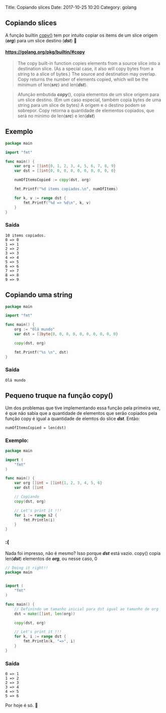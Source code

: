 Title: Copiando slices
Date: 2017-10-25 10:20
Category: golang

## Copiando slices

A função builtin [copy()](https://golang.org/pkg/builtin/#copy) tem por intuito copiar os items de um slice origem (***org***) para um slice destino (***dst***) &#128137;

#### https://golang.org/pkg/builtin/#copy
> The copy built-in function copies elements from a source slice into a destination slice. (As a special case, it also will copy bytes from a string to a slice of bytes.) The source and destination may overlap. Copy returns the number of elements copied, which will be the minimum of len(***src***) and len(***dst***).



> Afunção embutida ***copy***(), copia elementos de um slice origem para um slice destino.
(Em um caso especial, também copia bytes de uma string para um slice de bytes) A origem e o destino podem se sobrepor. Copy retorna a quantidade de elementos copiados, que será no minimo de len(***src***) e len(***dst***)


## Exemplo
```go 
package main

import "fmt"

func main() {
	var org = []int{0, 1, 2, 3, 4, 5, 6, 7, 8, 9}
	var dst = []int{0, 0, 0, 0, 0, 0, 0, 0, 0, 0}

	numOfItemsCopied := copy(dst, org)

	fmt.Printf("%d items copiados.\n", numOfItems)

	for k, v := range dst {
		fmt.Printf("%d => %d\n", k, v)
	}
}
```
### Saída
```
10 items copiados.
0 => 0
1 => 1
2 => 2
3 => 3
4 => 4
5 => 5
6 => 6
7 => 7
8 => 8
9 => 9
```

## Copiando uma string

```go
package main

import "fmt"

func main() {
	org := "Olá mundo"
	var dst = []byte{0, 0, 0, 0, 0, 0, 0, 0, 0, 0}

	copy(dst, org)

	fmt.Printf("%s \n", dst)
}
```

### Saída

```
Olá mundo
```

## Pequeno truque na função copy()

Um dos problemas que tive implementando essa função pela primeira vez, é que não sabia que a quantidade de elementos que serão copiados pela função copy é igual a quantidade de elemtos do slice ***dst***. Então:

```
numOfItemsCopied = len(dst)
```

### Exemplo:
```go
package main

import (
	"fmt"
)

func main() {
	var org []int = []int{1, 2, 3, 4, 5, 6}
	var dst []int

	// Copiando 
	copy(dst, org)

	// Let's print it !!! 
	for i := range s2 {
		fmt.Println(i)
	}
}
```

### :(
Nada foi impresso, não é mesmo? Isso porque ***dst*** está vazio.
copy() copia len(***dst***) elementos de ***org***, ou nesse caso, 0


```go
// Doing it right!!
package main


import (
	"fmt"
)

func main() {
    // Definindo um tamanho inicial para dst igual ao tamanho de org
	dst = make([]int, len(org))

	copy(dst, org)

    // Let's print it !!! 
	for k, i := range dst {
		fmt.Println(k, "=>", i)
	}
}
```

### Saída
```
0 => 1
1 => 2
2 => 3
3 => 4
4 => 5
5 => 6
```

Por hoje é só. &#128640;